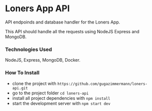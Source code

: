 # Loners App API

API endpoinds and database handler for the Loners App. 

This API should handle all the requests using NodeJS Express and MongoDB.

### Technologies Used

NodeJS, Express, MongoDB, Docker.

### How To Install

* clone the project with `https://github.com/gugazimmermann/loners-api.git`
* go to the project folder `cd loners-api`
* install all project dependencies with `npm install`
* start the development server with `npm start dev`